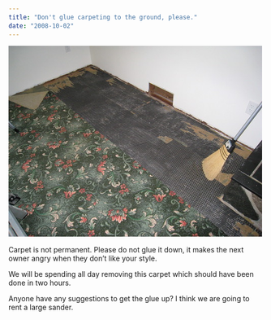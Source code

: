 ```yaml
---
title: "Don't glue carpeting to the ground, please."
date: "2008-10-02"
---
```


[![The carpet is not coming up so easily](/images/2907331748_41fb287afd.jpg)](http://www.flickr.com/photos/dorkstyle/2907331748/ "The carpet is not coming up so easily by Nick DeNardis, on Flickr")

Carpet is not permanent. Please do not glue it down, it makes the next owner angry when they don’t like your style.

We will be spending all day removing this carpet which should have been done in two hours.

Anyone have any suggestions to get the glue up? I think we are going to rent a large sander.
